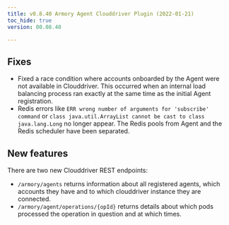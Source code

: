 ```yaml
---
title: v0.8.40 Armory Agent Clouddriver Plugin (2022-01-21)
toc_hide: true
version: 00.08.40

---
```


## Fixes

* Fixed a race condition where accounts onboarded by the Agent were not available in Clouddriver. This occurred when an internal load balancing process ran exactly at the same time as the initial Agent registration.
* Redis errors like `ERR wrong number of arguments for 'subscribe' command` or `class java.util.ArrayList cannot be cast to class java.lang.Long` no longer appear. The Redis pools from Agent and the Redis scheduler have been separated.

## New features

There are two new Clouddriver REST endpoints:

* `/armory/agents` returns information about all registered agents, which accounts they have and to which clouddriver instance they are connected.
* `/armory/agent/operations/{opId}` returns details about which pods processed the operation in question and at which times.
